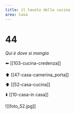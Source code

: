 ```yaml
---
title: il tavolo della cucina
area: Casa
---
```

# 44
_Qui è dove si mangia_

⬅️ [[103-cucina-credenza]]

⬆️ [[47-casa-camerina_porta]]

⬆️ [[52-casa-cucina]]

⬇️ [[10-casa-in casa]]

![[foto_52.jpg]]